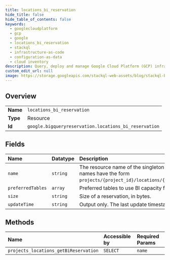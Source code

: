 ```yaml
---
title: locations_bi_reservation
hide_title: false
hide_table_of_contents: false
keywords:
  - googlecloudplatform
  - gcp
  - google
  - locations_bi_reservation
  - stackql
  - infrastructure-as-code
  - configuration-as-data
  - cloud inventory
description: Query, deploy and manage Google Cloud Platform (GCP) infrastructure and resources using SQL
custom_edit_url: null
image: https://storage.googleapis.com/stackql-web-assets/blog/stackql-blog-post-featured-image.png
---
```

  
    

## Overview
<table><tbody>
<tr><td><b>Name</b></td><td><code>locations_bi_reservation</code></td></tr>
<tr><td><b>Type</b></td><td>Resource</td></tr>
<tr><td><b>Id</b></td><td><code>google.bigqueryreservation.locations_bi_reservation</code></td></tr>
</tbody></table>

## Fields
| Name | Datatype | Description |
|:-----|:---------|:------------|
| `name` | `string` | The resource name of the singleton BI reservation. Reservation names have the form `projects/{project_id}/locations/{location_id}/biReservation`. |
| `preferredTables` | `array` | Preferred tables to use BI capacity for. |
| `size` | `string` | Size of a reservation, in bytes. |
| `updateTime` | `string` | Output only. The last update timestamp of a reservation. |
## Methods
| Name | Accessible by | Required Params |
|:-----|:--------------|:----------------|
| `projects_locations_getBiReservation` | `SELECT` | `name` |
